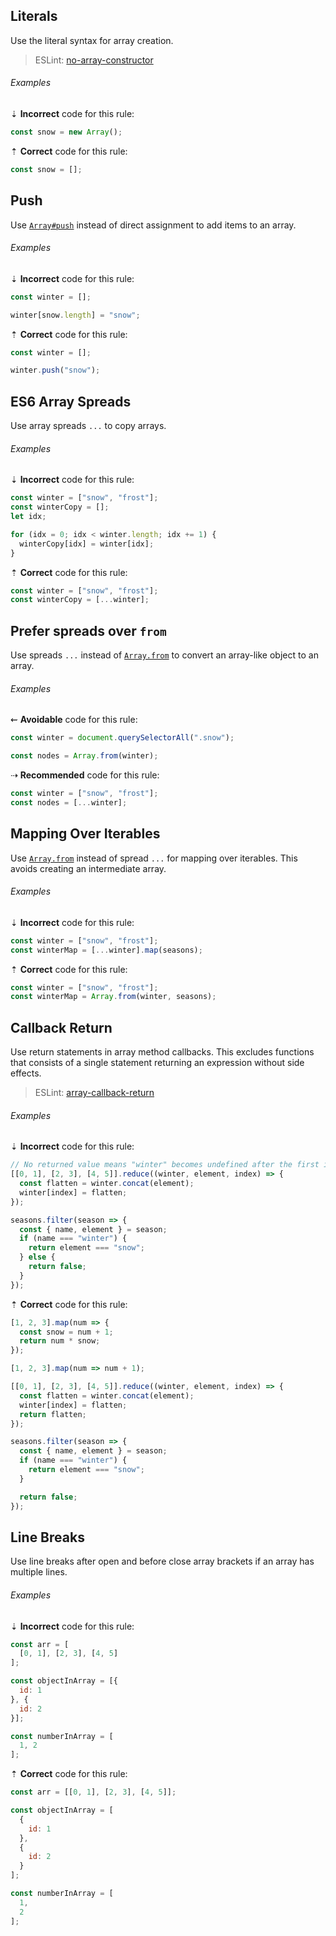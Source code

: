 <!--lint disable no-duplicate-headings-->

## Literals

Use the literal syntax for array creation.

> ESLint: [no-array-constructor][eslint-no-array-constructor]

###### Examples

⇣ **Incorrect** code for this rule:

```js
const snow = new Array();
```

⇡ **Correct** code for this rule:

```js
const snow = [];
```

## Push

Use [`Array#push`][mdn-array-push] instead of direct assignment to add items to an array.

###### Examples

⇣ **Incorrect** code for this rule:

```js
const winter = [];

winter[snow.length] = "snow";
```

⇡ **Correct** code for this rule:

```js
const winter = [];

winter.push("snow");
```

## ES6 Array Spreads

Use array spreads `...` to copy arrays.

###### Examples

⇣ **Incorrect** code for this rule:

```js
const winter = ["snow", "frost"];
const winterCopy = [];
let idx;

for (idx = 0; idx < winter.length; idx += 1) {
  winterCopy[idx] = winter[idx];
}
```

⇡ **Correct** code for this rule:

```js
const winter = ["snow", "frost"];
const winterCopy = [...winter];
```

## Prefer spreads over `from`

Use spreads `...` instead of [`Array.from`][mdn-array-from] to convert an array-like object to an array.

###### Examples

⇜ **Avoidable** code for this rule:

```js
const winter = document.querySelectorAll(".snow");

const nodes = Array.from(winter);
```

⇢ **Recommended** code for this rule:

```js
const winter = ["snow", "frost"];
const nodes = [...winter];
```

## Mapping Over Iterables

Use [`Array.from`][mdn-array-from] instead of spread `...` for mapping over iterables. This avoids creating an intermediate array.

###### Examples

⇣ **Incorrect** code for this rule:

```js
const winter = ["snow", "frost"];
const winterMap = [...winter].map(seasons);
```

⇡ **Correct** code for this rule:

```js
const winter = ["snow", "frost"];
const winterMap = Array.from(winter, seasons);
```

## Callback Return

Use return statements in array method callbacks. This excludes functions that consists of a single statement returning an expression without side effects.

> ESLint: [array-callback-return][eslint-array-callback-return]

###### Examples

⇣ **Incorrect** code for this rule:

```js
// No returned value means "winter" becomes undefined after the first iteration.
[[0, 1], [2, 3], [4, 5]].reduce((winter, element, index) => {
  const flatten = winter.concat(element);
  winter[index] = flatten;
});
```

```js
seasons.filter(season => {
  const { name, element } = season;
  if (name === "winter") {
    return element === "snow";
  } else {
    return false;
  }
});
```

⇡ **Correct** code for this rule:

```js
[1, 2, 3].map(num => {
  const snow = num + 1;
  return num * snow;
});
```

```js
[1, 2, 3].map(num => num + 1);
```

```js
[[0, 1], [2, 3], [4, 5]].reduce((winter, element, index) => {
  const flatten = winter.concat(element);
  winter[index] = flatten;
  return flatten;
});
```

```js
seasons.filter(season => {
  const { name, element } = season;
  if (name === "winter") {
    return element === "snow";
  }

  return false;
});
```

## Line Breaks

Use line breaks after open and before close array brackets if an array has multiple lines.

###### Examples

⇣ **Incorrect** code for this rule:

<!--lint disable no-missing-blank-lines-->
<!-- prettier-ignore -->
```js
const arr = [
  [0, 1], [2, 3], [4, 5]
];
```

<!-- prettier-ignore -->
```js
const objectInArray = [{
  id: 1
}, {
  id: 2
}];
```

<!-- prettier-ignore -->
```js
const numberInArray = [
  1, 2
];
```

<!--lint enable no-missing-blank-lines-->

⇡ **Correct** code for this rule:

```js
const arr = [[0, 1], [2, 3], [4, 5]];
```

```js
const objectInArray = [
  {
    id: 1
  },
  {
    id: 2
  }
];
```

<!--lint disable no-missing-blank-lines-->
<!-- prettier-ignore -->
```js
const numberInArray = [
  1,
  2
];
```

<!--lint enable no-missing-blank-lines-->

[eslint-array-callback-return]: https://eslint.org/docs/rules/array-callback-return
[eslint-no-array-constructor]: https://eslint.org/docs/rules/no-array-constructor
[mdn-array-from]: https://developer.mozilla.org/en/docs/Web/JavaScript/Reference/Global_Objects/Array/from
[mdn-array-push]: https://developer.mozilla.org/en-US/docs/Web/JavaScript/Reference/Global_Objects/Array/push
